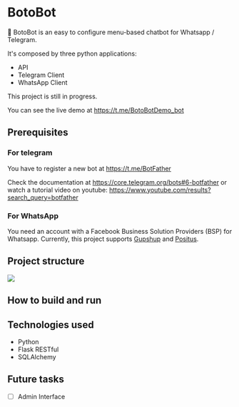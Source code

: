 # BotoBot
🐬 BotoBot is an easy to configure menu-based chatbot for Whatsapp / Telegram.

It's composed by three python applications:
- API
- Telegram Client
- WhatsApp Client

This project is still in progress. 

You can see the live demo at https://t.me/BotoBotDemo_bot

## Prerequisites
### For telegram
You have to register a new bot at https://t.me/BotFather

Check the documentation at https://core.telegram.org/bots#6-botfather or watch a tutorial video on youtube: https://www.youtube.com/results?search_query=botfather

### For WhatsApp
You need an account with a Facebook Business Solution Providers (BSP) for Whatsapp. Currently, this project supports <a href='https://gupshup.io' target='_blank'>Gupshup</a> and <a href='https://www.positus.com.br'>Positus</a>.

## Project structure
<img src="https://abnatal.com/github/botobot_diagram.jpg"></img>

## How to build and run

## Technologies used
- Python
- Flask RESTful
- SQLAlchemy

## Future tasks

- [ ] Admin Interface
